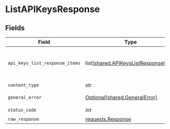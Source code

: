 # ListAPIKeysResponse


## Fields

| Field                                                                                  | Type                                                                                   | Required                                                                               | Description                                                                            |
| -------------------------------------------------------------------------------------- | -------------------------------------------------------------------------------------- | -------------------------------------------------------------------------------------- | -------------------------------------------------------------------------------------- |
| `api_keys_list_response_items`                                                         | list[[shared.APIKeysListResponseItem](../../models/shared/apikeyslistresponseitem.md)] | :heavy_minus_sign:                                                                     | Returned the API keys for the Neon account                                             |
| `content_type`                                                                         | *str*                                                                                  | :heavy_check_mark:                                                                     | N/A                                                                                    |
| `general_error`                                                                        | [Optional[shared.GeneralError]](../../models/shared/generalerror.md)                   | :heavy_minus_sign:                                                                     | General Error                                                                          |
| `status_code`                                                                          | *int*                                                                                  | :heavy_check_mark:                                                                     | N/A                                                                                    |
| `raw_response`                                                                         | [requests.Response](https://requests.readthedocs.io/en/latest/api/#requests.Response)  | :heavy_minus_sign:                                                                     | N/A                                                                                    |